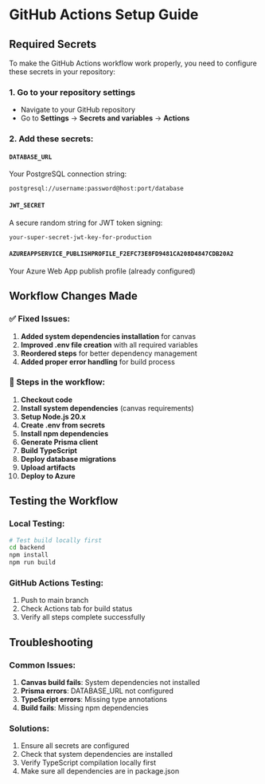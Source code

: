 # GitHub Actions Setup Guide

## Required Secrets

To make the GitHub Actions workflow work properly, you need to configure these secrets in your repository:

### 1. Go to your repository settings
- Navigate to your GitHub repository
- Go to **Settings** → **Secrets and variables** → **Actions**

### 2. Add these secrets:

#### `DATABASE_URL`
Your PostgreSQL connection string:
```
postgresql://username:password@host:port/database
```

#### `JWT_SECRET`
A secure random string for JWT token signing:
```
your-super-secret-jwt-key-for-production
```

#### `AZUREAPPSERVICE_PUBLISHPROFILE_F2EFC73E8FD9481CA208D4847CDB20A2`
Your Azure Web App publish profile (already configured)

## Workflow Changes Made

### ✅ Fixed Issues:
1. **Added system dependencies installation** for canvas
2. **Improved .env file creation** with all required variables
3. **Reordered steps** for better dependency management
4. **Added proper error handling** for build process

### 🔧 Steps in the workflow:
1. **Checkout code**
2. **Install system dependencies** (canvas requirements)
3. **Setup Node.js 20.x**
4. **Create .env from secrets**
5. **Install npm dependencies**
6. **Generate Prisma client**
7. **Build TypeScript**
8. **Deploy database migrations**
9. **Upload artifacts**
10. **Deploy to Azure**

## Testing the Workflow

### Local Testing:
```bash
# Test build locally first
cd backend
npm install
npm run build
```

### GitHub Actions Testing:
1. Push to main branch
2. Check Actions tab for build status
3. Verify all steps complete successfully

## Troubleshooting

### Common Issues:
1. **Canvas build fails**: System dependencies not installed
2. **Prisma errors**: DATABASE_URL not configured
3. **TypeScript errors**: Missing type annotations
4. **Build fails**: Missing npm dependencies

### Solutions:
1. Ensure all secrets are configured
2. Check that system dependencies are installed
3. Verify TypeScript compilation locally first
4. Make sure all dependencies are in package.json 